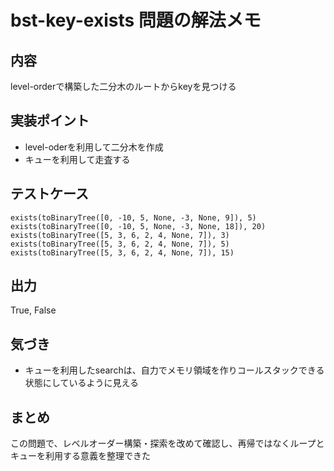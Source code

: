 # bst-key-exists 問題の解法メモ

## 内容
level-orderで構築した二分木のルートからkeyを見つける

## 実装ポイント
- level-oderを利用して二分木を作成
- キューを利用して走査する

## テストケース
```
exists(toBinaryTree([0, -10, 5, None, -3, None, 9]), 5)
exists(toBinaryTree([0, -10, 5, None, -3, None, 18]), 20)
exists(toBinaryTree([5, 3, 6, 2, 4, None, 7]), 3)
exists(toBinaryTree([5, 3, 6, 2, 4, None, 7]), 5)
exists(toBinaryTree([5, 3, 6, 2, 4, None, 7]), 15)
```

## 出力
True, False

## 気づき
- キューを利用したsearchは、自力でメモリ領域を作りコールスタックできる状態にしているように見える

## まとめ
この問題で、レベルオーダー構築・探索を改めて確認し、再帰ではなくループとキューを利用する意義を整理できた